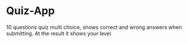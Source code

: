 # Quiz-App
10 questions quiz
multi choice, shows correct and wrong answers when submitting. At the result it shows your level
